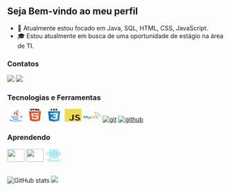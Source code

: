   ## Seja Bem-vindo ao meu perfil
 
 - 🌱 Atualmente estou focado em Java, SQL, HTML, CSS, JavaScript.
 - 🎓 Estou atualmente em busca de uma oportunidade de estágio na área de TI.


 ### Contatos

 <div> 
   <a href="https://www.linkedin.com/in/caiotelesz" target="_blank"><img src="https://img.shields.io/badge/-LinkedIn-%230077B5?style=for-the-badge&logo=linkedin&logoColor=white" target="_blank"></a>
   <a href = "mailto:caioteles1267@gmail.com"><img src="https://img.shields.io/badge/-Gmail-%23333?style=for-the-badge&logo=gmail&logoColor=white" target="_blank"></a>
 </div>

 ### Tecnologias e Ferramentas
   <a href="https://www.java.com" target="_blank" rel="noreferrer"><img src="https://raw.githubusercontent.com/devicons/devicon/master/icons/java/java-original.svg" alt="java" width="40" height="30"/></a> <a href="https://developer.mozilla.org/en-US/docs/Web/HTML" target="_blank" rel="noreferrer"><img src="https://raw.githubusercontent.com/devicons/devicon/master/icons/html5/html5-original-wordmark.svg" alt="html5" width="40" height="30"/></a> <a href="https://www.w3schools.com/css/" target="_blank" rel="noreferrer"><img src="https://raw.githubusercontent.com/devicons/devicon/master/icons/css3/css3-original-wordmark.svg" alt="css3" width="40" height="30"/></a> <a href="https://developer.mozilla.org/en-US/docs/Web/JavaScript" target="_blank" rel="noreferrer"><img src="https://raw.githubusercontent.com/devicons/devicon/master/icons/javascript/javascript-original.svg" alt="javascript" width="40" height="30"/></a> <a href="https://www.mysql.com/" target="_blank" rel="noreferrer"><img src="https://raw.githubusercontent.com/devicons/devicon/master/icons/mysql/mysql-original-wordmark.svg" alt="mysql" width="40" height="30"/></a> <a href="https://git-scm.com/docs/gittutorial" target="_blank" rel="noreferrer"><img src="https://cdn.jsdelivr.net/gh/devicons/devicon/icons/git/git-original.svg" alt="git" height="30" width="40"/></a> <a href="https://docs.github.com" target="_blank" rel="noreferrer"><img src="https://cdn.jsdelivr.net/gh/devicons/devicon/icons/github/github-original.svg" alt="github" height="30" width="40"/></a>

  ### Aprendendo
  <a href="https://nodejs.org/en/learn/getting-started/introduction-to-nodejs" target="_blank" rel="noreferrer"><img loading="lazy" src="https://cdn.jsdelivr.net/gh/devicons/devicon/icons/nodejs/nodejs-original.svg" width="40" height="30"/></a> <a href="https://www.typescriptlang.org/docs/" target="_blank" rel="noreferrer"><img loading="lazy" src="https://cdn.jsdelivr.net/gh/devicons/devicon/icons/typescript/typescript-original.svg" width="40" height="30" /></a> <a href="https://reactjs.org/" target="_blank" rel="noreferrer"><img src="https://raw.githubusercontent.com/devicons/devicon/master/icons/react/react-original-wordmark.svg" alt="react" width="40" height="30"/></a>

##      
  ![GitHub stats](https://github-readme-stats.vercel.app/api?username=caiotelesz&show_icons=true&theme=algolia)
  <img height="195em" src="https://readme-status-beta.vercel.app/api/top-langs?username=caiotelesz&theme=algolia&show_icons=false"/>
